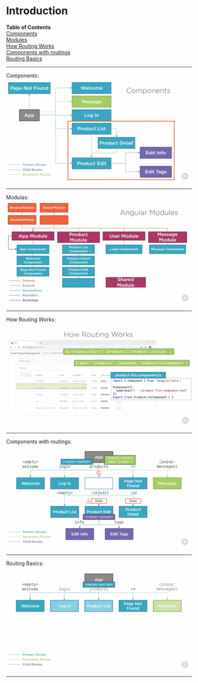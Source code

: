 # Introduction

**Table of Contents**\
[Components](#components:)\
[Modules](#modulas:)\
[How Routing Works](#how-routing-works:)\
[Components with routings](#components-with-routings:)\
[Routing Basics](#routing-basics)

---

Components:
![Components](./src/assets/images/01.jpg "Components")

---

Modulas:
![Modulas](./src/assets/images/02.jpg "Modulas")

---
How Routing Works:
![Routing](./src/assets/images/03.jpg "Routing")

---
Components with routings:
![Routing](./src/assets/images/04.jpg "Routing")

---
Routing Basics:
![Routing basics](./src/assets/images/05.jpg "Routing basics")

---
